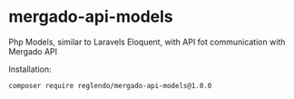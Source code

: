 # mergado-api-models

Php Models, similar to Laravels Eloquent, with API fot communication with Mergado API

Installation:
```
composer require reglendo/mergado-api-models@1.0.0
```